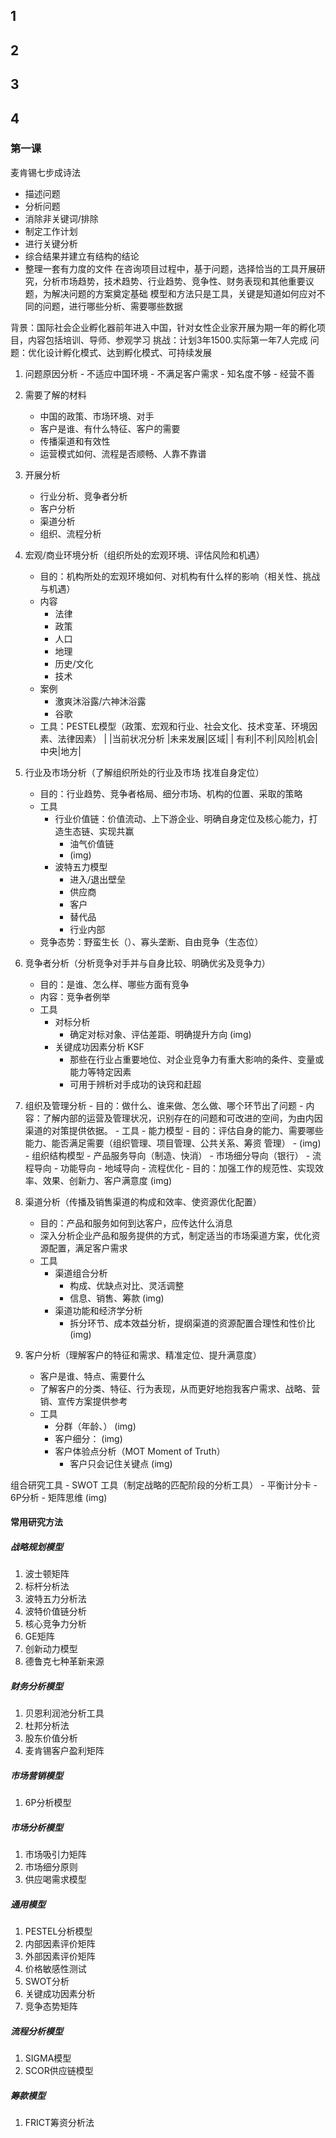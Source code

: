 ## 1
## 2
## 3
## 4


### 第一课
麦肯锡七步成诗法
- 描述问题
- 分析问题
- 消除非关键词/排除
- 制定工作计划
- 进行关键分析
- 综合结果并建立有结构的结论
- 整理一套有力度的文件
在咨询项目过程中，基于问题，选择恰当的工具开展研究，分析市场趋势，技术趋势、行业趋势、竞争性、财务表现和其他重要议题，为解决问题的方案奠定基础
模型和方法只是工具，关键是知道如何应对不同的问题，进行哪些分析、需要哪些数据

背景：国际社会企业孵化器前年进入中国，针对女性企业家开展为期一年的孵化项目，内容包括培训、导师、参观学习
 挑战：计划3年1500.实际第一年7人完成
问题：优化设计孵化模式、达到孵化模式、可持续发展

1. 问题原因分析
         - 不适应中国环境
		- 不满足客户需求
		- 知名度不够
		- 经营不善
2. 需要了解的材料
	- 中国的政策、市场环境、对手
	- 客户是谁、有什么特征、客户的需要
	- 传播渠道和有效性
	- 运营模式如何、流程是否顺畅、人靠不靠谱
3. 开展分析
	- 行业分析、竞争者分析
	- 客户分析
	- 渠道分析
	- 组织、流程分析

1. 宏观/商业环境分析（组织所处的宏观环境、评估风险和机遇）
	- 目的：机构所处的宏观环境如何、对机构有什么样的影响（相关性、挑战与机遇）
	- 内容
		- 法律
		- 政策
		- 人口
		- 地理
		- 历史/文化
		- 技术
	-  案例
		- 激爽沐浴露/六神沐浴露
		- 谷歌
	- 工具：PESTEL模型（政策、宏观和行业、社会文化、技术变革、环境因素、法律因素）
                 | |当前状况分析 |未来发展|区域|
		| 有利|不利|风险|机会|中央|地方|

2. 行业及市场分析（了解组织所处的行业及市场 找准自身定位）
	- 目的：行业趋势、竞争者格局、细分市场、机构的位置、采取的策略
	- 工具
		- 行业价值链：价值流动、上下游企业、明确自身定位及核心能力，打造生态链、实现共赢
			- 油气价值链
			- (img)
		- 波特五力模型
			- 进入/退出壁垒
			- 供应商
			- 客户
			- 替代品
			- 行业内部
	- 竞争态势：野蛮生长（）、寡头垄断、自由竞争（生态位）
3. 竞争者分析（分析竞争对手并与自身比较、明确优劣及竞争力）
	- 目的：是谁、怎么样、哪些方面有竞争
	- 内容：竞争者例举
	- 工具
		- 对标分析
			- 确定对标对象、评估差距、明确提升方向
			(img)
		- 关键成功因素分析 KSF
			- 那些在行业占重要地位、对企业竞争力有重大影响的条件、变量或能力等特定因素
			- 可用于辨析对手成功的诀窍和赶超
4. 组织及管理分析
		- 目的：做什么、谁来做、怎么做、哪个环节出了问题
		- 内容：了解内部的运营及管理状况，识别存在的问题和可改进的空间，为由内因渠道的对策提供依据。
		- 工具
			- 能力模型
				- 目的：评估自身的能力、需要哪些能力、能否满足需要（组织管理、项目管理、公共关系、筹资 管理）
				- (img)
			- 组织结构模型
				- 产品服务导向（制造、快消）
				- 市场细分导向（银行）
				- 流程导向
				- 功能导向
				- 地域导向
			- 流程优化
			- 目的：加强工作的规范性、实现效率、效果、创新力、客户满意度
			(img)
5. 渠道分析（传播及销售渠道的构成和效率、使资源优化配置）
	- 目的：产品和服务如何到达客户，应传达什么消息
	- 深入分析企业产品和服务提供的方式，制定适当的市场渠道方案，优化资源配置，满足客户需求
	- 工具
		- 渠道组合分析
			- 构成、优缺点对比、灵活调整
			- 信息、销售、筹款
(img)
		- 渠道功能和经济学分析
			- 拆分环节、成本效益分析，提纲渠道的资源配置合理性和性价比
(img)

6. 客户分析（理解客户的特征和需求、精准定位、提升满意度）
	- 客户是谁、特点、需要什么
	- 了解客户的分类、特征、行为表现，从而更好地抱我客户需求、战略、营销、宣传方案提供参考
	- 工具
		- 分群（年龄、）
  (img)
		- 客户细分：
(img)
		- 客户体验点分析（MOT Moment of Truth）
			- 客户只会记住关键点
(img)

组合研究工具
	- SWOT 工具（制定战略的匹配阶段的分析工具）
	- 平衡计分卡
	- 6P分析
	- 矩阵思维
(img)
#### 常用研究方法
 ##### 战略规划模型
1. 波士顿矩阵
2. 标杆分析法
3. 波特五力分析法
4. 波特价值链分析
5. 核心竞争力分析
6. GE矩阵
7. 创新动力模型
8. 德鲁克七种革新来源
 ##### 财务分析模型

1. 贝恩利润池分析工具
2. 杜邦分析法
3. 股东价值分析
4. 麦肯锡客户盈利矩阵

 ##### 市场营销模型
1. 6P分析模型
 ##### 市场分析模型
1. 市场吸引力矩阵
2. 市场细分原则
3. 供应喝需求模型

 ##### 通用模型
1. PESTEL分析模型
2. 内部因素评价矩阵
3. 外部因素评价矩阵
4. 价格敏感性测试
5. SWOT分析
6. 关键成功因素分析
7. 竞争态势矩阵

 ##### 流程分析模型
1. SIGMA模型
2. SCOR供应链模型
 ##### 筹款模型
1. FRICT筹资分析法
